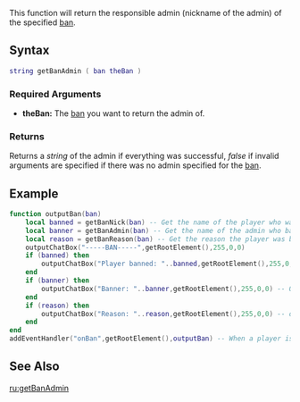 This function will return the responsible admin (nickname of the admin) of the specified [ban](/ban.md "wikilink").

Syntax
------

``` lua
string getBanAdmin ( ban theBan )
```

### Required Arguments

-   **theBan:** The [ban](/ban.md "wikilink") you want to return the admin of.

### Returns

Returns a *string* of the admin if everything was successful, *false* if invalid arguments are specified if there was no admin specified for the [ban](/ban.md "wikilink").

Example
-------

``` lua
function outputBan(ban)
    local banned = getBanNick(ban) -- Get the name of the player who was banned
    local banner = getBanAdmin(ban) -- Get the name of the admin who banned the player
    local reason = getBanReason(ban) -- Get the reason the player was banned
    outputChatBox("-----BAN-----",getRootElement(),255,0,0)
    if (banned) then
        outputChatBox("Player banned: "..banned,getRootElement(),255,0,0) -- Output the player name who was banned
    end
    if (banner) then
        outputChatBox("Banner: "..banner,getRootElement(),255,0,0) -- Output the admin name who performed the ban
    end
    if (reason) then
        outputChatBox("Reason: "..reason,getRootElement(),255,0,0) -- outputt the reason the player was banned
    end
end
addEventHandler("onBan",getRootElement(),outputBan) -- When a player is banned trigger the outputBan function
```

See Also
--------

[ru:getBanAdmin](/ru:getBanAdmin.md "wikilink")
